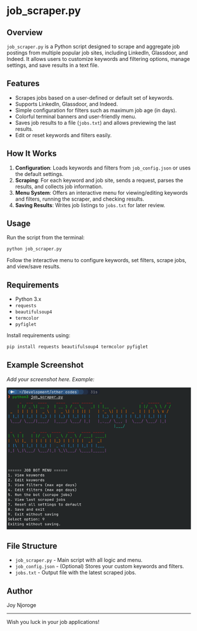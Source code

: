 # job_scraper.py

## Overview
`job_scraper.py` is a Python script designed to scrape and aggregate job postings from multiple popular job sites, including LinkedIn, Glassdoor, and Indeed. It allows users to customize keywords and filtering options, manage settings, and save results in a text file.

## Features
- Scrapes jobs based on a user-defined or default set of keywords.
- Supports LinkedIn, Glassdoor, and Indeed.
- Simple configuration for filters such as maximum job age (in days).
- Colorful terminal banners and user-friendly menu.
- Saves job results to a file (`jobs.txt`) and allows previewing the last results.
- Edit or reset keywords and filters easily.

## How It Works
1. **Configuration**: Loads keywords and filters from `job_config.json` or uses the default settings.
2. **Scraping**: For each keyword and job site, sends a request, parses the results, and collects job information.
3. **Menu System**: Offers an interactive menu for viewing/editing keywords and filters, running the scraper, and checking results.
4. **Saving Results**: Writes job listings to `jobs.txt` for later review.

## Usage
Run the script from the terminal:
```bash
python job_scraper.py
```
Follow the interactive menu to configure keywords, set filters, scrape jobs, and view/save results.

## Requirements
- Python 3.x
- `requests`
- `beautifulsoup4`
- `termcolor`
- `pyfiglet`

Install requirements using:
```bash
pip install requests beautifulsoup4 termcolor pyfiglet
```

## Example Screenshot

_Add your screenshot here. Example:_

![Job Scraper Screenshot](screenshot.png)

## File Structure
- `job_scraper.py` - Main script with all logic and menu.
- `job_config.json` - (Optional) Stores your custom keywords and filters.
- `jobs.txt` - Output file with the latest scraped jobs.

## Author
Joy Njoroge

---

Wish you luck in your job applications!
